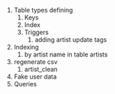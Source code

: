 1. Table types defining
   1. Keys
   2. Index
   3. Triggers
      1. adding artist update tags
2. Indexing
   1. by artist name in table artists
3. regenerate csv 
   1. artist_clean
4. Fake user data
5. Queries